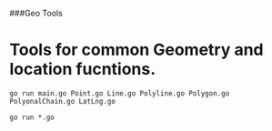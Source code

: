 
###Geo Tools 


# Tools for common Geometry and location fucntions. 

`go run main.go Point.go Line.go Polyline.go Polygon.go PolyonalChain.go LatLng.go`

`go run *.go`

